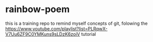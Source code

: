# rainbow-poem
this is a training repo to remind myself concepts of git, folowing the https://www.youtube.com/playlist?list=PLRqwX-V7Uu6ZF9C0YMKuns9sLDzK6zoiV tutorial
